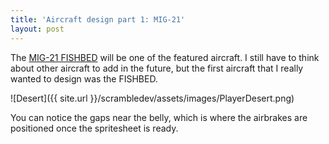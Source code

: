 ```yaml
---
title: 'Aircraft design part 1: MIG-21'
layout: post
---
```


The [MIG-21 FISHBED](https://en.wikipedia.org/wiki/Mikoyan-Gurevich_MiG-21) will be one of the featured aircraft. I still have to think about other aircraft to add in the future, but the first aircraft that I really wanted to design was the FISHBED. 

![Desert]({{ site.url }}/scrambledev/assets/images/PlayerDesert.png)

You can notice the gaps near the belly, which is where the airbrakes are positioned once the spritesheet is ready.
